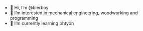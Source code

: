 - 👋 Hi, I’m @bierboy
- 👀 I’m interested in mechanical engineering, woodworking and programming
- 🌱 I’m currently learning phtyon


<!---
bierboy/bierboy is a ✨ special ✨ repository because its `README.md` (this file) appears on your GitHub profile.
You can click the Preview link to take a look at your changes.
--->
